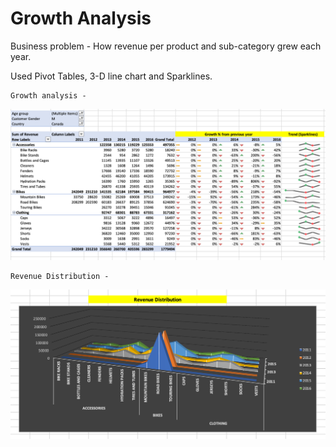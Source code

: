 # Growth Analysis

Business problem - How revenue per product and sub-category grew each year.

Used Pivot Tables, 3-D line chart and Sparklines.

    Growth analysis - 
![growth](https://github.com/rohanharode/Product-Sales-Data-Analysis-Excel/blob/main/images/growth.png)

 
    Revenue Distribution -
 
 ![growth](https://github.com/rohanharode/Product-Sales-Data-Analysis-Excel/blob/main/images/revenue_distribution.png)
 



